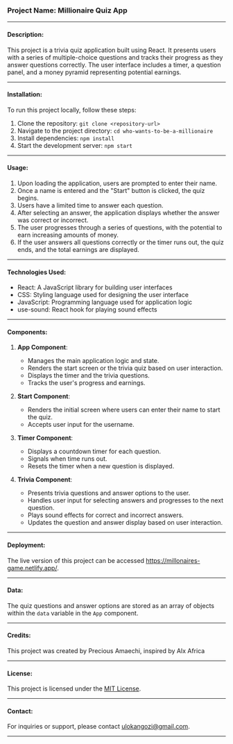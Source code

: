 ### Project Name: Millionaire Quiz App

---

#### Description:
This project is a trivia quiz application built using React. It presents users with a series of multiple-choice questions and tracks their progress as they answer questions correctly. The user interface includes a timer, a question panel, and a money pyramid representing potential earnings.

---

#### Installation:
To run this project locally, follow these steps:

1. Clone the repository: `git clone <repository-url>`
2. Navigate to the project directory: `cd who-wants-to-be-a-millionaire `
3. Install dependencies: `npm install`
4. Start the development server: `npm start`

---

#### Usage:
1. Upon loading the application, users are prompted to enter their name.
2. Once a name is entered and the "Start" button is clicked, the quiz begins.
3. Users have a limited time to answer each question.
4. After selecting an answer, the application displays whether the answer was correct or incorrect.
5. The user progresses through a series of questions, with the potential to earn increasing amounts of money.
6. If the user answers all questions correctly or the timer runs out, the quiz ends, and the total earnings are displayed.

---

#### Technologies Used:
- React: A JavaScript library for building user interfaces
- CSS: Styling language used for designing the user interface
- JavaScript: Programming language used for application logic
- use-sound: React hook for playing sound effects

---

#### Components:

1. **App Component**:
   - Manages the main application logic and state.
   - Renders the start screen or the trivia quiz based on user interaction.
   - Displays the timer and the trivia questions.
   - Tracks the user's progress and earnings.

2. **Start Component**:
   - Renders the initial screen where users can enter their name to start the quiz.
   - Accepts user input for the username.

3. **Timer Component**:
   - Displays a countdown timer for each question.
   - Signals when time runs out.
   - Resets the timer when a new question is displayed.

4. **Trivia Component**:
   - Presents trivia questions and answer options to the user.
   - Handles user input for selecting answers and progresses to the next question.
   - Plays sound effects for correct and incorrect answers.
   - Updates the question and answer display based on user interaction.

---

#### Deployment:
The live version of this project can be accessed https://millonaires-game.netlify.app/.

---

#### Data:
The quiz questions and answer options are stored as an array of objects within the `data` variable in the `App` component.

---

#### Credits:
This project was created by Precious Amaechi, inspired by Alx Africa

---

#### License:
This project is licensed under the [MIT License](https://opensource.org/licenses/MIT).

---

#### Contact:
For inquiries or support, please contact ulokangozi@gmail.com.

---
